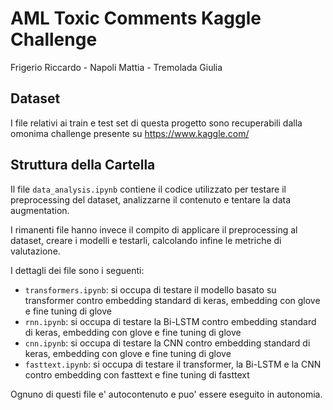 # AML Toxic Comments Kaggle Challenge

Frigerio Riccardo - 
Napoli Mattia - 
Tremolada Giulia

## Dataset
I file relativi ai train e test set di questa progetto sono recuperabili dalla omonima challenge presente su https://www.kaggle.com/

## Struttura della Cartella

Il file `data_analysis.ipynb` contiene il codice utilizzato per testare il preprocessing del dataset, analizzarne il contenuto e tentare la data augmentation.

I rimanenti file hanno invece il compito di applicare il preprocessing al dataset, creare i modelli e testarli, calcolando infine le metriche di valutazione.

I dettagli dei file sono i seguenti:
* `transformers.ipynb`: si occupa di testare il modello basato su transformer contro embedding standard di keras, embedding con glove e fine tuning di glove
* `rnn.ipynb`: si occupa di testare la Bi-LSTM contro embedding standard di keras, embedding con glove e fine tuning di glove
* `cnn.ipynb`: si occupa di testare la CNN contro embedding standard di keras, embedding con glove e fine tuning di glove
* `fasttext.ipynb`: si occupa di testare il transformer, la Bi-LSTM e la CNN contro embedding con fasttext e fine tuning di fasttext

Ognuno di questi file e' autocontenuto e puo' essere eseguito in autonomia.
